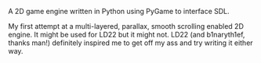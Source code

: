 A 2D game engine written in Python using PyGame to interface SDL.

My first attempt at a multi-layered, parallax, smooth scrolling enabled 2D
engine. It might be used for LD22 but it might not. LD22 (and b1naryth1ef,
thanks man!) definitely inspired me to get off my ass and try writing it
either way.
